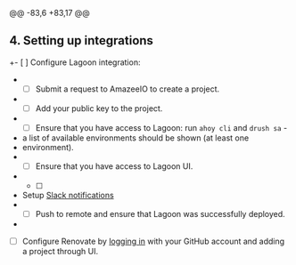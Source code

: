 @@ -83,6 +83,17 @@
 
 ## 4. Setting up integrations
 
+- [ ] Configure Lagoon integration:
+  - [ ] Submit a request to AmazeeIO to create a project.
+  - [ ] Add your public key to the project.
+  - [ ] Ensure that you have access to Lagoon: run `ahoy cli` and `drush sa` -
+    a list of available environments should be shown (at least one
+    environment).
+  - [ ] Ensure that you have access to Lagoon UI.
+  - [ ]
+    Setup [Slack notifications](https://docs.lagoon.sh/administering-lagoon/graphql-queries/#adding-notifications-to-the-project)
+  - [ ] Push to remote and ensure that Lagoon was successfully deployed.
+
 - [ ] Configure Renovate by [logging in](https://developer.mend.io/) with your GitHub account and
   adding a project through UI.
 
